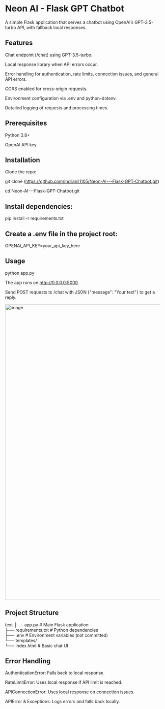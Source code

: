 # Neon AI - Flask GPT Chatbot

A simple Flask application that serves a chatbot using OpenAI’s GPT-3.5-turbo API, with fallback local responses.

## Features

Chat endpoint (/chat) using GPT-3.5-turbo.

Local response library when API errors occur.

Error handling for authentication, rate limits, connection issues, and general API errors.

CORS enabled for cross-origin requests.

Environment configuration via .env and python-dotenv.

Detailed logging of requests and processing times.

## Prerequisites

Python 3.8+

OpenAI API key

## Installation

Clone the repo:

git clone (https://github.com/Indranil1105/Neon-AI---Flask-GPT-Chatbot.git) 

cd Neon-AI---Flask-GPT-Chatbot.git  

## Install dependencies:

pip install -r requirements.txt  

## Create a .env file in the project root:

OPENAI_API_KEY=your_api_key_here

## Usage

python app.py  

The app runs on http://0.0.0.0:5000.

Send POST requests to /chat with JSON {"message": "Your text"} to get a reply.

<img width="1853" height="961" alt="image" src="https://github.com/user-attachments/assets/3e07e855-c715-4eef-95f8-6578f49ed47b" />


## Project Structure
text
├── app.py            # Main Flask application  
├── requirements.txt  # Python dependencies  
├── .env              # Environment variables (not committed)  
└── templates/  
    └── index.html    # Basic chat UI  

## Error Handling

AuthenticationError: Falls back to local response.

RateLimitError: Uses local response if API limit is reached.

APIConnectionError: Uses local response on connection issues.

APIError & Exceptions: Logs errors and falls back locally.
